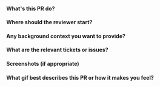 #### What's this PR do?

#### Where should the reviewer start?

#### Any background context you want to provide?

#### What are the relevant tickets or issues?

#### Screenshots (if appropriate)

#### What gif best describes this PR or how it makes you feel?
